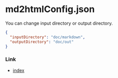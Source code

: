# md2htmlConfig.json

You can change input directory or output directory.

```json
{
  "inputDirectory": "doc/markdown",
  "outputDirectory": "doc/out"
}
```

### Link

- [index](../index.md)
